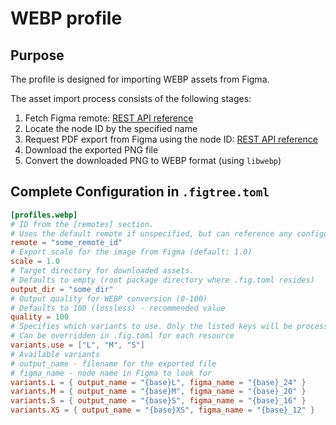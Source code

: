 # WEBP profile

## Purpose

The profile is designed for importing WEBP assets from Figma.

The asset import process consists of the following stages:
1. Fetch Figma remote: [REST API reference](https://www.figma.com/developers/api#get-file-nodes-endpoint)
1. Locate the node ID by the specified name
1. Request PDF export from Figma using the node ID: [REST API reference](https://www.figma.com/developers/api#get-images-endpoint)
1. Download the exported PNG file
1. Convert the downloaded PNG to WEBP format (using `libwebp`)

## Complete Configuration in `.figtree.toml`

```toml
[profiles.webp]
# ID from the [remotes] section. 
# Uses the default remote if unspecified, but can reference any configured remote
remote = "some_remote_id"
# Export scale for the image from Figma (default: 1.0)
scale = 1.0
# Target directory for downloaded assets. 
# Defaults to empty (root package directory where .fig.toml resides)
output_dir = "some_dir"
# Output quality for WEBP conversion (0-100)
# Defaults to 100 (lossless) - recommended value
quality = 100
# Specifies which variants to use. Only the listed keys will be processed.
# Can be overridden in .fig.toml for each resource
variants.use = ["L", "M", "S"]
# Available variants
# output_name - filename for the exported file
# figma_name - node name in Figma to look for
variants.L = { output_name = "{base}L", figma_name = "{base}_24" }
variants.M = { output_name = "{base}M", figma_name = "{base}_20" }
variants.S = { output_name = "{base}S", figma_name = "{base}_16" }
variants.XS = { output_name = "{base}XS", figma_name = "{base}_12" }
```
